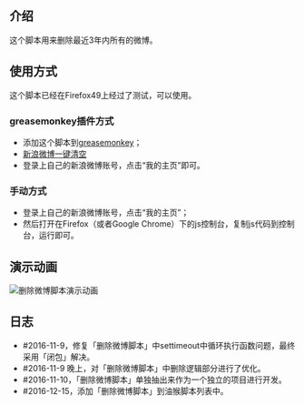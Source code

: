 ## 介绍
这个脚本用来删除最近3年内所有的微博。

## 使用方式
这个脚本已经在Firefox49上经过了测试，可以使用。

### greasemonkey插件方式
- 添加这个脚本到[greasemonkey](https://greasyfork.org/zh-CN)；
 - [新浪微博一键清空](https://greasyfork.org/zh-CN/scripts/25697-%E6%96%B0%E6%B5%AA%E5%BE%AE%E5%8D%9A%E4%B8%80%E9%94%AE%E6%B8%85%E7%A9%BA)
- 登录上自己的新浪微博账号，点击“我的主页”即可。

### 手动方式
- 登录上自己的新浪微博账号，点击“我的主页”；
- 然后打开在Firefox（或者Google Chrome）下的js控制台，复制js代码到控制台，运行即可。

## 演示动画
![删除微博脚本演示动画](http://7xsd89.com1.z0.glb.clouddn.com/%E5%88%A0%E9%99%A4%E5%BE%AE%E5%8D%9A%E6%BC%94%E7%A4%BA%E5%8A%A8%E7%94%BB.gif)

## 日志
- #2016-11-9，修复「删除微博脚本」中settimeout中循环执行函数问题，最终采用「闭包」解决。
- #2016-11-9 晚上，对「删除微博脚本」中删除逻辑部分进行了优化。
- #2016-11-10，「删除微博脚本」单独抽出来作为一个独立的项目进行开发。
- #2016-12-15，添加「删除微博脚本」到油猴脚本列表中。
